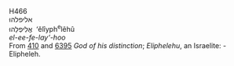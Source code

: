 <body>
  <p>H466<br>  אליפלהוּ  <br> אֱלִיפְלֵהוּ  ‎  ‘ĕlı̂yph<sup>e</sup>lêhû  <br><i>el-ee-fe-lay‘-hoo </i><br>From <a href="h0410.htm">410</a> and <a href="h6395.htm">6395</a>  <i>God</i> <i>of</i> <i>his</i> <i>distinction</i>; <i>Eliphelehu</i>, an Israelite: - Elipheleh.<br></p>
 </body>